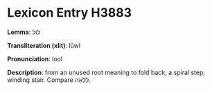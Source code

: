 # Lexicon Entry H3883

**Lemma**: לוּל

**Transliteration (xlit)**: lûwl

**Pronunciation**: lool

**Description**:
from an unused root meaning to fold back; a spiral step; winding stair. Compare לֻלָאָה.

